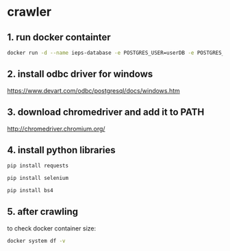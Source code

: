 # crawler
## 1. run docker containter
```bash
docker run -d --name ieps-database -e POSTGRES_USER=userDB -e POSTGRES_PASSWORD=postgres -e POSTGRES_DB=postgresDB -p 5431:5432 postgres:11.2
```
## 2. install odbc driver for windows
https://www.devart.com/odbc/postgresql/docs/windows.htm
## 3. download chromedriver and add it to PATH
http://chromedriver.chromium.org/
## 4. install python libraries
```sh 
pip install requests
```
```sh 
pip install selenium
```
```sh 
pip install bs4
```
## 5. after crawling
to check docker container size:
```sh 
docker system df -v
```